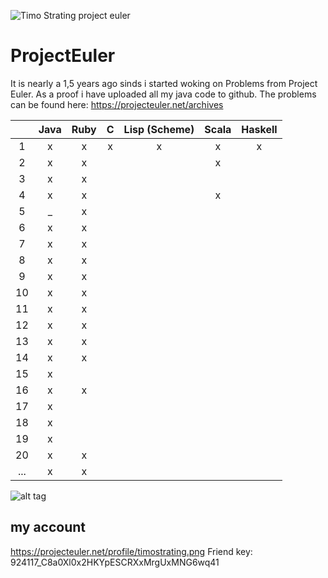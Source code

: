 ![Timo Strating project euler](https://projecteuler.net/profile/timostrating.png)

# ProjectEuler
It is nearly a 1,5 years ago sinds i started woking on Problems from Project Euler.
As a proof i have uploaded all my java code to github.
The problems can be found here:  https://projecteuler.net/archives


| | Java | Ruby | C | Lisp (Scheme) | Scala | Haskell |
|:---:|:-:|:-:|:-:|:-:|:-:|:-:|
| 1   | x | x | x | x | x | x |
| 2   | x | x |   |   | x |   |
| 3   | x | x |   |   |   |   |
| 4   | x | x |   |   | x |   |
| 5   | _ | x |   |   |   |   |
| 6   | x | x |   |   |   |   |
| 7   | x | x |   |   |   |   |
| 8   | x | x |   |   |   |   |
| 9   | x | x |   |   |   |   |
| 10  | x | x |   |   |   |   |
| 11  | x | x |   |   |   |   |
| 12  | x | x |   |   |   |   |
| 13  | x | x |   |   |   |   |
| 14  | x | x |   |   |   |   |
| 15  | x |   |   |   |   |   |
| 16  | x | x |   |   |   |   |
| 17  | x |   |   |   |   |   |
| 18  | x |   |   |   |   |   |
| 19  | x |   |   |   |   |   |
| 20  | x | x |   |   |   |   |
| ... | x | x |   |   |   |   |

![alt tag](https://raw.githubusercontent.com/timostrating/ProjectEuler/master/ProjectEuler-Dashboard.png)

## my account 
https://projecteuler.net/profile/timostrating.png
Friend key: 924117_C8a0Xl0x2HKYpESCRXxMrgUxMNG6wq41

